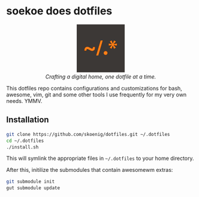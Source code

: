 # soekoe does dotfiles

<p align="center">
  <img src="https://github.com/skoenig/dotfiles/blob/main/icon.png?raw=true" alt="dotfiles logo"/>
  <br />
  <i>Crafting a digital home, one dotfile at a time.</i>
</p>

This dotfiles repo contains configurations and customizations for bash, awesome, vim, git and some other tools I use frequently for my very own needs. YMMV.

## Installation

```sh
git clone https://github.com/skoenig/dotfiles.git ~/.dotfiles
cd ~/.dotfiles
./install.sh
```

This will symlink the appropriate files in `~/.dotfiles` to your home directory.

After this, initilize the submodules that contain awesomewm extras:

```sh
git submodule init
gut submodule update
```
